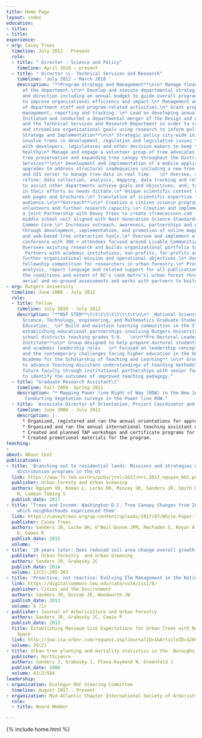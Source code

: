 ```yaml
---
title: Home Page
layout: index
education:
- title: 
- title: 
experience:
- org: Casey Trees
  timeline: July 2012 - Present
  role:
  - title: " Director - Science and Policy"
    timeline: April 2018 – present
  - title: " Director \L- Technical Services and Research"
    timeline: 'July 2012 – March 2018 '
    description: "**Program Strategy and Management**\n\n* Manage finances and operations
      of the department.\t\n* Develop and execute departmental strategic plan, support
      and direction including an annual budget to guide overall programmatic direction
      to improve organizational efficiency and impact.\n* Management and evaluation
      of department staff and program-related activities.\n* Grant proposal, implementation,
      management, reporting and tracking. \n* Lead on developing annual program evaluations.\n*
      Initiated and conducted a departmental merger of the Design and Advocacy Department
      and the Technical Services and Research Department in order to create efficiencies
      and streamline organizational goals using research to inform policy.\n\n**Policy
      Strategy and Implementation**\n\n* Strategic policy city-wide initiatives that
      involve trees in development, regulation and legislative issues.\n* Communicate
      with developers, legislatures and other decision makers to keep the urban forest
      healthy\n* Manage and engage a volunteer group of tree advocates around development,
      tree preservation and expanding tree canopy throughout the District.\n\n\t**Technical
      Services**\n\n* Development and implementation of a mobile application and technological
      upgrades to address structural inadequacies including a new tree tracking application
      and GIS server to manage tree data in real time.   \n* Oversee, conduct and
      refine: data collection, analysis, mapping, data tracking and related services
      to assist other departments achieve goals and objectives, and; to assist partners
      in their efforts as needs dictate.\n* Unique scientific content creation for
      web pages and brochures.\n* Translation of scientific expertise for a non-technical
      audience.\n\n**Outreach**\n\n* Creation a citizen science program to engage
      volunteers and further research capacity.\n* Creation and implementation of
      a joint Partnership with Davey Trees to create iTreeLessons.com - a freely available
      middle school unit aligned with Next Generation Science Standards (NGSS) and
      Common Core.\n* Increases outreach, awareness, partnerships and participation
      through development, implementation, and promotion of online mapping, CT application
      and web-based tree interaction tools.\n* Oversee and implement a biennial research
      conference with 300 + attendees focused around Livable Communities.\n\n**Research**\n\n*
      Oversees existing research and builds organizational portfolio to increase research.
       Partners with academic institutions, non-profits, for-profits and others to
      further organizational mission and operational objectives.\n* Oversees annual
      fellowship competition for researchers in urban forestry.\n* Provides data compilation,
      analysis, report language and related support for all publications.\n* Monitors
      the conditions and extent of DC’s (and metro’s) urban forest through regular
      aerial and on-ground assessments and works with partners to build regional coordination/cooperation."
- org: Rutgers University
  timeline: June 2008 - July 2012
  role:
  - title: Fellow
    timeline: July 2010 - July 2012
    description: "**NSF STEM**\t\t\t\t\t\t\t\t\t\n\n* _National Science Foundation
      Science, Technology, engineering, and Mathematics Graduate Students in K-12
      Education._ \n* Build and maintain learning communities in the STEM fields by
      establishing educational partnerships involving Rutgers University and local
      school districts teaching grades 5-9.   \n\n**Pre-Doctoral Leadership Development
      Institute**\n\n* Group designed to help prepare doctoral students for faculty
      and academic leadership roles.  \n* Focused on leadership concepts and competencies,
      and the contemporary challenges facing higher education in the United States.\n\n**Carnegie/Rutgers
      Academy for the Scholarship of Teaching and Learning** \n\n* Group created initiatives
      to advance Teaching Assistant understandings of teaching methodologies.\n* Prepared
      future faculty through institutional partnerships with senior faculty.\n* Assessment
      to identify the outcomes of improved teaching pedagogy."
  - title: "Graduate Research Assistant\t"
    timeline: Fall 2009- Spring 2011
    description: "* Mapping Power line Right of Way (ROW) in the New Jersey Pinelands.
       Conducting Vegetation surveys in the Power line ROW."
  - title: 'Associate Director of Orientation, Project Coordinator and Assessment '
    timeline: June 2008 - July 2012
    description: |-
      * Organized, registered and ran the annual orientations for approximately 300 new teaching assistants and part-time lecturers.
      * Organized and ran the annual international teaching assistant orientation
      * Created and planned TAP workshops and certificate programs for graduate students and faculty.
      * Created promotional materials for the program.
teaching:
- 
about: About text
publications:
- title: 'Branching out to residential lands: Missions and strategies of five tree
    distribution programs in the US'
  link: https://www.fs.fed.us/nrs/pubs/jrnl/2017/nrs_2017_nguyen_001.pdf
  publisher: Urban Foresty and Urban Greening
  authors: Nguyen VD, Roman L, Locke DH, Mincey SK, Sanders JR, Smith Fichman E, Duran-Mitchell
    M, Lumban Tobing S
  publish_date: 2017
- title: 'Trees and Income: Washington D.C. Tree Canopy Changes from 2006-2011 and
    which neighborhoods experienced them'
  link: https://caseytrees.org/wp-content/uploads/2017/07/White-Paper-Trees-and-Income.pdf
  publisher: Casey Trees
  authors: Sanders JR, Locke DH, O’Neil-Dunne JPM, MacFaden S, Royar A, Pelletier
    K, Gomez R
  publish_date: 2015
  volume: ''
- title: '20 years later: Does reduced soil area change overall growth?'
  publisher: Urban Forestry  and Urban Greening
  authors: Sanders JR, Grabosky JC
  publish_date: 2014
  volume: 13(2):295-303
- title: 'Proactive, not reactive: Evolving Elm Management in the Nation’s  Capital'
  link: https://digitalcommons.lmu.edu/cate/vol6/iss1/8/
  publisher: Cities and the Environment
  authors: Sanders JR, Duszak JE, Woodworth JW
  publish_date: 2013
  volume: 6 (1)
- publisher: Journal of Arboriculture and Urban Forestry
  authors: Sanders JR, Grabosky JC, Cowie P
  publish_date: 2013
  title: Establishing Maximum Size Expectations for Urban Trees with Regard to  Designed
    Space
  link: http://joa.isa-arbor.com/request.asp?JournalID=1&ArticleID=3266&Type=2
  volume: 39(2)
- title: Urban tree planting and mortality statistics in the  Boroughs of NYC
  publisher: HortScience
  authors: Sanders J, Grabosky J, Flaxa-Raymond N, Greenfeld J
  publish_date: 2008
  volume: 43(3)594
leadership:
- organization: Ecology+ NSF Steering Committee
  timeline: August 2017 - Present
- organization: Mid-Atlantic Chapter International Society of Arborists
  role:
  - title: Board Member

---
```

{% include home.html %}
